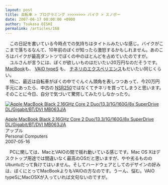 ```yaml
---
layout: post
title: 自転車 > プログラミング >>>>>>>> バイク > スノボー
date: 2007-06-17 00:00:00 +0900
author: Tsukasa OISHI
permalink: /articles/168
---
```



　この日記を書いている今時点での気持ちはタイトルみたいな感じ。バイクがここまで落ちるなんて、10年前のぼくが知ったら激怒するかもしれません。あのころはバイクが最高ダントツでぼくの中のほとんどを占めていたのですが。  
　ユルさんが言うには、ぼくが欲しいものはだいたい20万円なのだそうです。 [MacBook](http://www.apple.com/jp/macbook/macbook.html)も、 [VAIO typeS](http://www.vaio.sony.co.jp/Products/SZ4/) も、 [チネリのエクスペリエンス](http://www.cinelli.it/scripts/prodotti.php?Id=1&lang=EN&IdBici=397)もだいたい同じくらい。  
　特に、最近は自転車がぼくの中でぐんぐん頭角を表しつつあって、今20万円手元にあったら、中古の [NSR250](http://ja.wikipedia.org/wiki/%E3%83%9B%E3%83%B3%E3%83%80%E3%83%BBNSR250R)ではなくてチネリを買ってしまうと思います。そのことに今日、自分で気づいて驚愕してみたりしなかったり。  

 [![Apple MacBook Black 2.16GHz Core 2 Duo/13.3/1G/160G/8x SuperDrive DL/Gigabit/BT/DVI MB063J/A](https://images-na.ssl-images-amazon.com/images/I/41KctSIsxCL._SL160_.jpg "Apple MacBook Black 2.16GHz Core 2 Duo/13.3/1G/160G/8x SuperDrive DL/Gigabit/BT/DVI MB063J/A")](http://www.amazon.co.jp/MacBook-2-16GHz-SuperDrive-Gigabit-MB063J/dp/B000QUNXX0%3FSubscriptionId%3DAKIAIKJECTBTL3JTYTKA%26tag%3Dkaeruspoon-22%26linkCode%3Dxm2%26camp%3D2025%26creative%3D165953%26creativeASIN%3DB000QUNXX0)  

 [Apple MacBook Black 2.16GHz Core 2 Duo/13.3/1G/160G/8x SuperDrive DL/Gigabit/BT/DVI MB063J/A](http://www.amazon.co.jp/MacBook-2-16GHz-SuperDrive-Gigabit-MB063J/dp/B000QUNXX0%3FSubscriptionId%3DAKIAIKJECTBTL3JTYTKA%26tag%3Dkaeruspoon-22%26linkCode%3Dxm2%26camp%3D2025%26creative%3D165953%26creativeASIN%3DB000QUNXX0)  
アップル  
Personal Computers  
2007-05-16  

　PCに関しては、MacとVAIOの間で揺れ動いている感じです。Mac OS Xはデスクトップ用途では間違いなく最高のOSだと思いますが、やや劣るもののUbuntuだって負けてはいません。そしてハードウェアとしてのデザインの好みは、ぼくにとってMacBookよりもVAIOの方なのです。うーん、悩む。VAIO typeSにMacOSXが入っていれば文句ないのですが。  
